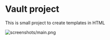 # Vault project

This is small project to create templates in HTML

![screenshots/main.png](https://github.com/igavelyuk/hamza-shatela-dvp-php/tree/main/screenshots/main.png)
